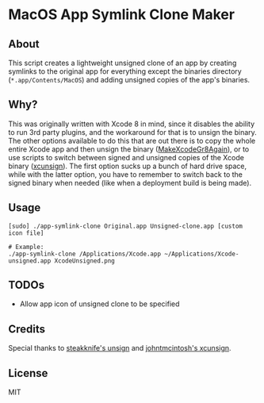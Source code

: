 # MacOS App Symlink Clone Maker

## About

This script creates a lightweight unsigned clone of an app by creating symlinks to the original app for everything except the binaries directory (`*.app/Contents/MacOS`) and adding unsigned copies of the app's binaries.

## Why?

This was originally written with Xcode 8 in mind, since it disables the ability to run 3rd party plugins, and the workaround for that is to unsign the binary. The other options available to do this that are out there is to copy the whole entire Xcode app and then unsign the binary ([MakeXcodeGr8Again](https://github.com/fpg1503/MakeXcodeGr8Again)), or to use scripts to switch between signed and unsigned copies of the Xcode binary ([xcunsign](https://github.com/johntmcintosh/xcunsign)). The first option sucks up a bunch of hard drive space, while with the latter option, you have to remember to switch back to the signed binary when needed (like when a deployment build is being made).

## Usage

    [sudo] ./app-symlink-clone Original.app Unsigned-clone.app [custom icon file]

    # Example:
    ./app-symlink-clone /Applications/Xcode.app ~/Applications/Xcode-unsigned.app XcodeUnsigned.png

## TODOs

- Allow app icon of unsigned clone to be specified

## Credits

Special thanks to [steakknife's unsign](https://github.com/steakknife/unsign) and [johntmcintosh's xcunsign](https://github.com/johntmcintosh/xcunsign).

## License

MIT
